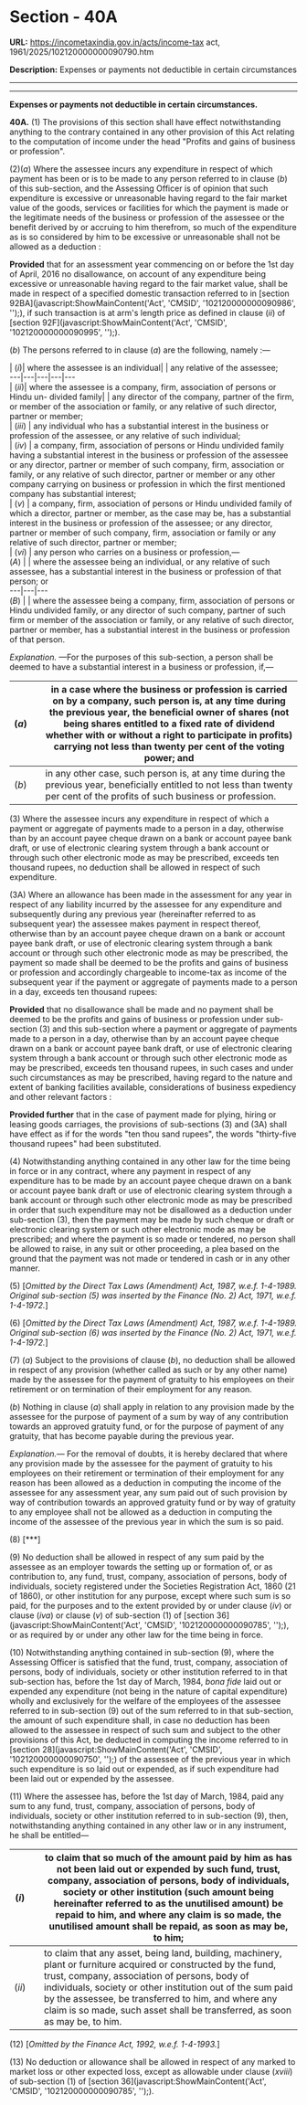 # Section - 40A

**URL:** https://incometaxindia.gov.in/acts/income-tax act, 1961/2025/102120000000090790.htm

**Description:** Expenses or payments not deductible in certain circumstances

---

****

**Expenses or payments not deductible in certain circumstances.**

**40A.** (1) The provisions of this section shall have effect notwithstanding anything to the contrary contained in any other provision of this Act relating to the computation of income under the head "Profits and gains of business or profession".

(2)(_a_) Where the assessee incurs any expenditure in respect of which payment has been or is to be made to any person referred to in clause (_b_) of this sub-section, and the Assessing Officer is of opinion that such expenditure is excessive or unreasonable having regard to the fair market value of the goods, services or facilities for which the payment is made or the legitimate needs of the business or profession of the assessee or the benefit derived by or accruing to him therefrom, so much of the expenditure as is so considered by him to be excessive or unreasonable shall not be allowed as a deduction :

**Provided** that for an assessment year commencing on or before the 1st day of April, 2016 no disallowance, on account of any expenditure being excessive or unreasonable having regard to the fair market value, shall be made in respect of a specified domestic transaction referred to in [section 92BA](javascript:ShowMainContent\('Act', 'CMSID', '102120000000090986', ''\);), if such transaction is at arm's length price as defined in clause (_ii_) of [section 92F](javascript:ShowMainContent\('Act', 'CMSID', '102120000000090995', ''\);).

(_b_) The persons referred to in clause (_a_) are the following, namely :—

| (_i_)| where the assessee is an individual|  | any relative of the assessee;  
---|---|---|---|---  
| (_ii_)| where the assessee is a company, firm, association of persons or Hindu un- divided family|  | any director of the company, partner of the firm, or member of the association or family, or any relative of such director, partner or member;  
| (_iii_)  | any individual who has a substantial interest in the business or profession of the assessee, or any relative of such individual;  
| (_iv_)  | a company, firm, association of persons or Hindu undivided family having a substantial interest in the business or profession of the assessee or any director, partner or member of such company, firm, association or family, or any relative of such director, partner or member or any other company carrying on business or profession in which the first mentioned company has substantial interest;  
| (_v_)  | a company, firm, association of persons or Hindu undivided family of which a director, partner or member, as the case may be, has a substantial interest in the business or profession of the assessee; or any director, partner or member of such company, firm, association or family or any relative of such director, partner or member;  
| (_vi_)  | any person who carries on a business or profession,—  
(_A_) |  |  where the assessee being an individual, or any relative of such assessee, has a substantial interest in the business or profession of that person; or  
---|---|---  
(_B_) |  |  where the assessee being a company, firm, association of persons or Hindu undivided family, or any director of such company, partner of such firm or member of the association or family, or any relative of such director, partner or member, has a substantial interest in the business or profession of that person.  
  
_Explanation._ —For the purposes of this sub-section, a person shall be deemed to have a substantial interest in a business or profession, if,—

(_a_) |  |  in a case where the business or profession is carried on by a company, such person is, at any time during the previous year, the beneficial owner of shares (not being shares entitled to a fixed rate of dividend whether with or without a right to participate in profits) carrying not less than twenty per cent of the voting power; and  
---|---|---  
(_b_) |  |  in any other case, such person is, at any time during the previous year, beneficially entitled to not less than twenty per cent of the profits of such business or profession.  
  
(3) Where the assessee incurs any expenditure in respect of which a payment or aggregate of payments made to a person in a day, otherwise than by an account payee cheque drawn on a bank or account payee bank draft, or use of electronic clearing system through a bank account or through such other electronic mode as may be prescribed, exceeds ten thousand rupees, no deduction shall be allowed in respect of such expenditure.

(3A) Where an allowance has been made in the assessment for any year in respect of any liability incurred by the assessee for any expenditure and subsequently during any previous year (hereinafter referred to as subsequent year) the assessee makes payment in respect thereof, otherwise than by an account payee cheque drawn on a bank or account payee bank draft, or use of electronic clearing system through a bank account or through such other electronic mode as may be prescribed, the payment so made shall be deemed to be the profits and gains of business or profession and accordingly chargeable to income-tax as income of the subsequent year if the payment or aggregate of payments made to a person in a day, exceeds ten thousand rupees:

**Provided** that no disallowance shall be made and no payment shall be deemed to be the profits and gains of business or profession under sub-section (3) and this sub-section where a payment or aggregate of payments made to a person in a day, otherwise than by an account payee cheque drawn on a bank or account payee bank draft, or use of electronic clearing system through a bank account or through such other electronic mode as may be prescribed, exceeds ten thousand rupees, in such cases and under such circumstances as may be prescribed, having regard to the nature and extent of banking facilities available, considerations of business expediency and other relevant factors :

**Provided further** that in the case of payment made for plying, hiring or leasing goods carriages, the provisions of sub-sections (3) and (3A) shall have effect as if for the words "ten thou sand rupees", the words "thirty-five thousand rupees" had been substituted.

(4) Notwithstanding anything contained in any other law for the time being in force or in any contract, where any payment in respect of any expenditure has to be made by an account payee cheque drawn on a bank or account payee bank draft or use of electronic clearing system through a bank account or through such other electronic mode as may be prescribed in order that such expenditure may not be disallowed as a deduction under sub-section (3), then the payment may be made by such cheque or draft or electronic clearing system or such other electronic mode as may be prescribed; and where the payment is so made or tendered, no person shall be allowed to raise, in any suit or other proceeding, a plea based on the ground that the payment was not made or tendered in cash or in any other manner.

(5) [_Omitted by the Direct Tax Laws (Amendment) Act, 1987, w.e.f. 1-4-1989. Original sub-section (5) was inserted by the Finance (No. 2) Act, 1971, w.e.f. 1-4-1972._]

(6) [_Omitted by the Direct Tax Laws (Amendment) Act, 1987, w.e.f. 1-4-1989. Original sub-section (6) was inserted by the Finance (No. 2) Act, 1971, w.e.f. 1-4-1972._]

(7) (_a_) Subject to the provisions of clause (_b_), no deduction shall be allowed in respect of any provision (whether called as such or by any other name) made by the assessee for the payment of gratuity to his employees on their retirement or on termination of their employment for any reason.

(_b_) Nothing in clause (_a_) shall apply in relation to any provision made by the assessee for the purpose of payment of a sum by way of any contribution towards an approved gratuity fund, or for the purpose of payment of any gratuity, that has become payable during the previous year.

_Explanation.—_ For the removal of doubts, it is hereby declared that where any provision made by the assessee for the payment of gratuity to his employees on their retirement or termination of their employment for any reason has been allowed as a deduction in computing the income of the assessee for any assessment year, any sum paid out of such provision by way of contribution towards an approved gratuity fund or by way of gratuity to any employee shall not be allowed as a deduction in computing the income of the assessee of the previous year in which the sum is so paid.

(8) [***]

(9) No deduction shall be allowed in respect of any sum paid by the assessee as an employer towards the setting up or formation of, or as contribution to, any fund, trust, company, association of persons, body of individuals, society registered under the Societies Registration Act, 1860 (21 of 1860), or other institution for any purpose, except where such sum is so paid, for the purposes and to the extent provided by or under clause (_iv_) or clause (_iva_) or clause (_v_) of sub-section (1) of [section 36](javascript:ShowMainContent\('Act', 'CMSID', '102120000000090785', ''\);), or as required by or under any other law for the time being in force.

(10) Notwithstanding anything contained in sub-section (9), where the Assessing Officer is satisfied that the fund, trust, company, association of persons, body of individuals, society or other institution referred to in that sub-section has, before the 1st day of March, 1984, _bona fide_ laid out or expended any expenditure (not being in the nature of capital expenditure) wholly and exclusively for the welfare of the employees of the assessee referred to in sub-section (9) out of the sum referred to in that sub-section, the amount of such expenditure shall, in case no deduction has been allowed to the assessee in respect of such sum and subject to the other provisions of this Act, be deducted in computing the income referred to in [section 28](javascript:ShowMainContent\('Act', 'CMSID', '102120000000090750', ''\);) of the assessee of the previous year in which such expenditure is so laid out or expended, as if such expenditure had been laid out or expended by the assessee.

(11) Where the assessee has, before the 1st day of March, 1984, paid any sum to any fund, trust, company, association of persons, body of individuals, society or other institution referred to in sub-section (9), then, notwithstanding anything contained in any other law or in any instrument, he shall be entitled—

(_i_) |  |  to claim that so much of the amount paid by him as has not been laid out or expended by such fund, trust, company, association of persons, body of individuals, society or other institution (such amount being hereinafter referred to as the unutilised amount) be repaid to him, and where any claim is so made, the unutilised amount shall be repaid, as soon as may be, to him;  
---|---|---  
(_ii_) |  |  to claim that any asset, being land, building, machinery, plant or furniture acquired or constructed by the fund, trust, company, association of persons, body of individuals, society or other institution out of the sum paid by the assessee, be transferred to him, and where any claim is so made, such asset shall be transferred, as soon as may be, to him.  
  
(12) [_Omitted by the Finance Act, 1992, w.e.f. 1-4-1993._]

(13) No deduction or allowance shall be allowed in respect of any marked to market loss or other expected loss, except as allowable under clause (_xviii_) of sub-section (1) of [section 36](javascript:ShowMainContent\('Act', 'CMSID', '102120000000090785', ''\);).